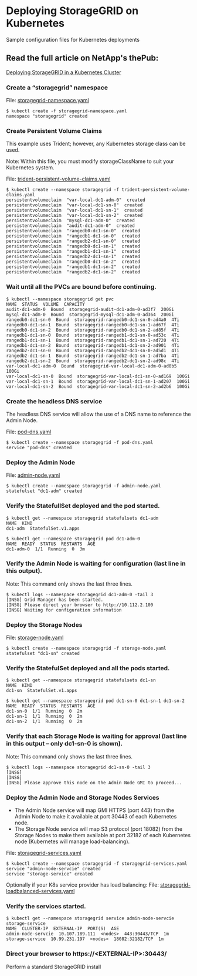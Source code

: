 # Deploying StorageGRID on Kubernetes
Sample configuration files for Kubernetes deployments

## Read the full article on NetApp's thePub:
[Deploying StorageGRID in a Kubernetes Cluster](https://netapp.io/2019/01/15/deploying-storagegrid-in-a-kubernetes-cluster/)

### Create a “storagegrid” namespace
File: [storagegrid-namespace.yaml](11.2.0/storagegrid-namespace.yaml)
```	
$ kubectl create -f storagegrid-namespace.yaml
namespace "storagegrid" created
```
### Create Persistent Volume Claims
This example uses Trident; however, any Kubernetes storage class can be used.

Note: Within this file, you must modify storageClassName to suit your Kubernetes system.

File: [trident-persistent-volume-claims.yaml](11.2.0/trident-persistent-volume-claims.yaml)
```
$ kubectl create --namespace storagegrid -f trident-persistent-volume-claims.yaml
persistentvolumeclaim  "var-local-dc1-adm-0"  created
persistentvolumeclaim  "var-local-dc1-sn-0"  created
persistentvolumeclaim  "var-local-dc1-sn-1"  created
persistentvolumeclaim  "var-local-dc1-sn-2"  created
persistentvolumeclaim  "mysql-dc1-adm-0"  created
persistentvolumeclaim  "audit-dc1-adm-0"  created
persistentvolumeclaim  "rangedb0-dc1-sn-0"  created
persistentvolumeclaim  "rangedb1-dc1-sn-0"  created
persistentvolumeclaim  "rangedb2-dc1-sn-0"  created
persistentvolumeclaim  "rangedb0-dc1-sn-1"  created
persistentvolumeclaim  "rangedb1-dc1-sn-1"  created
persistentvolumeclaim  "rangedb2-dc1-sn-1"  created
persistentvolumeclaim  "rangedb0-dc1-sn-2"  created
persistentvolumeclaim  "rangedb1-dc1-sn-2"  created
persistentvolumeclaim  "rangedb2-dc1-sn-2"  created
```
### Wait until all the PVCs are bound before continuing.
```
$ kubectl --namespace storagegrid get pvc
NAME  STATUS  VOLUME  CAPACITY
audit-dc1-adm-0  Bound  storagegrid-audit-dc1-adm-0-ad3f7  200Gi
mysql-dc1-adm-0  Bound  storagegrid-mysql-dc1-adm-0-ad364  200Gi
rangedb0-dc1-sn-0  Bound  storagegrid-rangedb0-dc1-sn-0-ad4a0  4Ti
rangedb0-dc1-sn-1  Bound  storagegrid-rangedb0-dc1-sn-1-ad67f  4Ti
rangedb0-dc1-sn-2  Bound  storagegrid-rangedb0-dc1-sn-2-ad85f  4Ti
rangedb1-dc1-sn-0  Bound  storagegrid-rangedb1-dc1-sn-0-ad53c  4Ti
rangedb1-dc1-sn-1  Bound  storagegrid-rangedb1-dc1-sn-1-ad720  4Ti
rangedb1-dc1-sn-2  Bound  storagegrid-rangedb1-dc1-sn-2-ad901  4Ti
rangedb2-dc1-sn-0  Bound  storagegrid-rangedb2-dc1-sn-0-ad5d1  4Ti
rangedb2-dc1-sn-1  Bound  storagegrid-rangedb2-dc1-sn-1-ad7ba  4Ti
rangedb2-dc1-sn-2  Bound  storagegrid-rangedb2-dc1-sn-2-ad98c  4Ti
var-local-dc1-adm-0  Bound  storagegrid-var-local-dc1-adm-0-ad0b5  100Gi
var-local-dc1-sn-0  Bound  storagegrid-var-local-dc1-sn-0-ad169  100Gi
var-local-dc1-sn-1  Bound  storagegrid-var-local-dc1-sn-1-ad207  100Gi
var-local-dc1-sn-2  Bound  storagegrid-var-local-dc1-sn-2-ad2b6  100Gi
```
### Create the headless DNS service

The headless DNS service will allow the use of a DNS name to reference the Admin Node.

File: [pod-dns.yaml](11.2.0/pod-dns.yaml)
```
$ kubectl create --namespace storagegrid -f pod-dns.yaml
service "pod-dns" created
```
### Deploy the Admin Node
File: [admin-node.yaml](11.2.0/admin-node.yaml)
```
$ kubectl create --namespace storagegrid -f admin-node.yaml
statefulset "dc1-adm" created
```
### Verify the StatefullSet deployed and the pod started.
```
$ kubectl get --namespace storagegrid statefulsets dc1-adm
NAME  KIND
dc1-adm  StatefulSet.v1.apps

$ kubectl get --namespace storagegrid pod dc1-adm-0
NAME  READY  STATUS  RESTARTS  AGE
dc1-adm-0  1/1  Running  0  3m
```
### Verify the Admin Node is waiting for configuration (last line in this output).

Note: This command only shows the last three lines.
```
$ kubectl logs --namespace storagegrid dc1-adm-0 -tail 3
[INSG] Grid Manager has been started.
[INSG] Please direct your browser to http://10.112.2.100
[INSG] Waiting for configuration information
```
### Deploy the Storage Nodes
File: [storage-node.yaml](11.2.0/storage-node.yaml)
```
$ kubectl create --namespace storagegrid -f storage-node.yaml
statefulset "dc1-sn" created
```
### Verify the StatefulSet deployed and all the pods started.
```
$ kubectl get --namespace storagegrid statefulsets dc1-sn
NAME  KIND
dc1-sn  StatefulSet.v1.apps
 
$ kubectl get --namespace storagegrid pod dc1-sn-0 dc1-sn-1 dc1-sn-2
NAME  READY  STATUS  RESTARTS  AGE
dc1-sn-0  1/1  Running  0  2m
dc1-sn-1  1/1  Running  0  2m
dc1-sn-2  1/1  Running  0  2m
```
### Verify that each Storage Node is waiting for approval (last line in this output – only dc1-sn-0 is shown).

Note: This command only shows the last three lines.
```
$ kubectl logs --namespace storagegrid dc1-sn-0 -tail 3
[INSG]
[INSG]
[INSG] Please approve this node on the Admin Node GMI to proceed...
```
### Deploy the Admin Node and Storage Nodes Services

* The Admin Node service will map GMI HTTPS (port 443) from the Admin Node to make it available at port 30443 of each Kubernetes node.
* The Storage Node service will map S3 protocol (port 18082) from the Storage Nodes to make them available at port 32182 of each Kubernetes node (Kubernetes will manage load-balancing).

File: [storagegrid-services.yaml](11.2.0/storagegrid-services.yaml)
```
$ kubectl create --namespace storagegrid -f storagegrid-services.yaml
service "admin-node-servcie" created
service "storage-service" created
```
Optionally if your K8s service provider has load balancing:
File: [storagegrid-loadbalanced-services.yaml](11.2.0/storagegrid-loadbalanced-services.yaml)

### Verify the services started.
```
$ kubectl get --namespace storagegrid service admin-node-servcie storage-service
NAME  CLUSTER-IP  EXTERNAL-IP  PORT(S)  AGE
admin-node-servcie  10.107.189.111  <nodes>  443:30443/TCP  1m
storage-service  10.99.231.197  <nodes>  18082:32182/TCP  1m
```
### Direct your browser to https://\<EXTERNAL-IP\>:30443/
Perform a standard StorageGRID install
